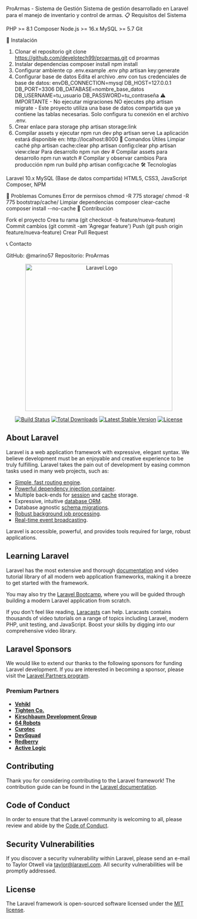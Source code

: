 ProArmas - Sistema de Gestión
Sistema de gestión desarrollado en Laravel para el manejo de inventario y control de armas.
📋 Requisitos del Sistema

PHP >= 8.1
Composer
Node.js >= 16.x
MySQL >= 5.7
Git

🚀 Instalación
1. Clonar el repositorio
git clone https://github.com/develotech99/proarmas.git
cd proarmas
2. Instalar dependencias
composer install
npm install
3. Configurar ambiente
cp .env.example .env
php artisan key:generate
4. Configurar base de datos
Edita el archivo .env con tus credenciales de base de datos:
envDB_CONNECTION=mysql
DB_HOST=127.0.0.1
DB_PORT=3306
DB_DATABASE=nombre_base_datos
DB_USERNAME=tu_usuario
DB_PASSWORD=tu_contraseña
⚠️ IMPORTANTE - No ejecutar migraciones
NO ejecutes php artisan migrate - Este proyecto utiliza una base de datos compartida que ya contiene las tablas necesarias. Solo configura tu conexión en el archivo .env.
5. Crear enlace para storage
php artisan storage:link
6. Compilar assets y ejecutar
npm run dev
php artisan serve
La aplicación estará disponible en: http://localhost:8000
🔧 Comandos Útiles
Limpiar caché
php artisan cache:clear
php artisan config:clear
php artisan view:clear
Para desarrollo
npm run dev        # Compilar assets para desarrollo
npm run watch      # Compilar y observar cambios
Para producción
npm run build
php artisan config:cache
🛠️ Tecnologías

Laravel 10.x
MySQL (Base de datos compartida)
HTML5, CSS3, JavaScript
Composer, NPM

🐛 Problemas Comunes
Error de permisos
chmod -R 775 storage/
chmod -R 775 bootstrap/cache/
Limpiar dependencias
composer clear-cache
composer install --no-cache
🤝 Contribución

Fork el proyecto
Crea tu rama (git checkout -b feature/nueva-feature)
Commit cambios (git commit -am 'Agregar feature')
Push (git push origin feature/nueva-feature)
Crear Pull Request

📞 Contacto

GitHub: @marino57
Repositorio: ProArmas



<p align="center"><a href="https://laravel.com" target="_blank"><img src="https://raw.githubusercontent.com/laravel/art/master/logo-lockup/5%20SVG/2%20CMYK/1%20Full%20Color/laravel-logolockup-cmyk-red.svg" width="400" alt="Laravel Logo"></a></p>

<p align="center">
<a href="https://github.com/laravel/framework/actions"><img src="https://github.com/laravel/framework/workflows/tests/badge.svg" alt="Build Status"></a>
<a href="https://packagist.org/packages/laravel/framework"><img src="https://img.shields.io/packagist/dt/laravel/framework" alt="Total Downloads"></a>
<a href="https://packagist.org/packages/laravel/framework"><img src="https://img.shields.io/packagist/v/laravel/framework" alt="Latest Stable Version"></a>
<a href="https://packagist.org/packages/laravel/framework"><img src="https://img.shields.io/packagist/l/laravel/framework" alt="License"></a>
</p>

## About Laravel

Laravel is a web application framework with expressive, elegant syntax. We believe development must be an enjoyable and creative experience to be truly fulfilling. Laravel takes the pain out of development by easing common tasks used in many web projects, such as:

- [Simple, fast routing engine](https://laravel.com/docs/routing).
- [Powerful dependency injection container](https://laravel.com/docs/container).
- Multiple back-ends for [session](https://laravel.com/docs/session) and [cache](https://laravel.com/docs/cache) storage.
- Expressive, intuitive [database ORM](https://laravel.com/docs/eloquent).
- Database agnostic [schema migrations](https://laravel.com/docs/migrations).
- [Robust background job processing](https://laravel.com/docs/queues).
- [Real-time event broadcasting](https://laravel.com/docs/broadcasting).

Laravel is accessible, powerful, and provides tools required for large, robust applications.

## Learning Laravel

Laravel has the most extensive and thorough [documentation](https://laravel.com/docs) and video tutorial library of all modern web application frameworks, making it a breeze to get started with the framework.

You may also try the [Laravel Bootcamp](https://bootcamp.laravel.com), where you will be guided through building a modern Laravel application from scratch.

If you don't feel like reading, [Laracasts](https://laracasts.com) can help. Laracasts contains thousands of video tutorials on a range of topics including Laravel, modern PHP, unit testing, and JavaScript. Boost your skills by digging into our comprehensive video library.

## Laravel Sponsors

We would like to extend our thanks to the following sponsors for funding Laravel development. If you are interested in becoming a sponsor, please visit the [Laravel Partners program](https://partners.laravel.com).

### Premium Partners

- **[Vehikl](https://vehikl.com)**
- **[Tighten Co.](https://tighten.co)**
- **[Kirschbaum Development Group](https://kirschbaumdevelopment.com)**
- **[64 Robots](https://64robots.com)**
- **[Curotec](https://www.curotec.com/services/technologies/laravel)**
- **[DevSquad](https://devsquad.com/hire-laravel-developers)**
- **[Redberry](https://redberry.international/laravel-development)**
- **[Active Logic](https://activelogic.com)**

## Contributing

Thank you for considering contributing to the Laravel framework! The contribution guide can be found in the [Laravel documentation](https://laravel.com/docs/contributions).

## Code of Conduct

In order to ensure that the Laravel community is welcoming to all, please review and abide by the [Code of Conduct](https://laravel.com/docs/contributions#code-of-conduct).

## Security Vulnerabilities

If you discover a security vulnerability within Laravel, please send an e-mail to Taylor Otwell via [taylor@laravel.com](mailto:taylor@laravel.com). All security vulnerabilities will be promptly addressed.

## License

The Laravel framework is open-sourced software licensed under the [MIT license](https://opensource.org/licenses/MIT).
